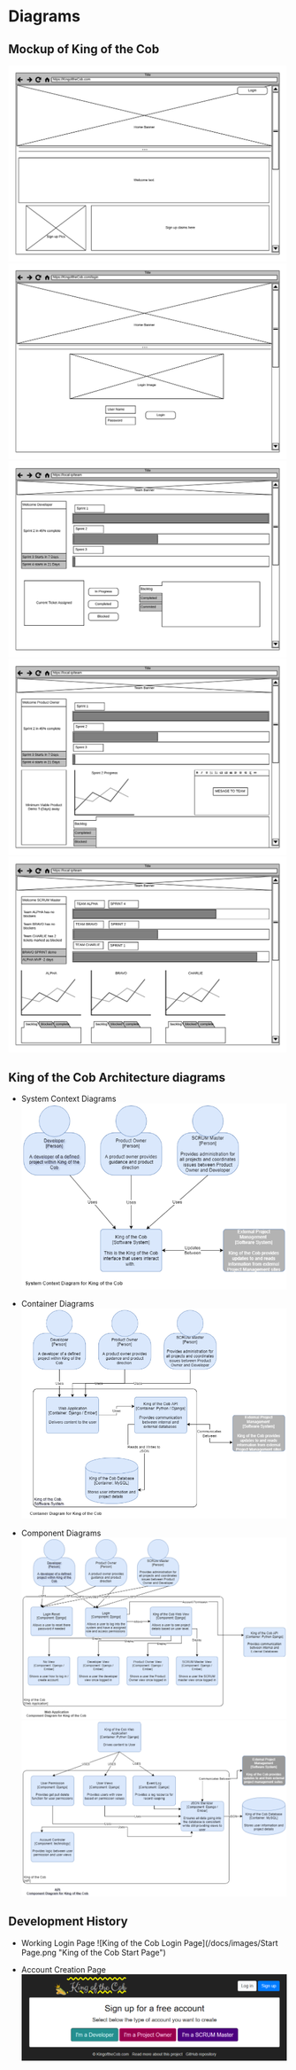 # Diagrams

## Mockup of King of the Cob
![Mockup Home Page](/docs/images/project/MockHome.png "Mockup Home Page Diagram")
![Mockup Login Page](/docs/images/project/MockLogin.png "Mockup Login Page Diagram")
![Mockup Developer Page](/docs/images/project/MockDeveloper.png "Mockup Developer Page Diagram")
![Mockup Product Owner Page](/docs/images/project/MockProductOwner.png "Mockup Product Owner Page Diagram")
![Mockup SCRUM Master Page](/docs/images/project/MockSCRUMMaster.png "Mockup SCRUM Master Page Diagram")


## King of the Cob Architecture diagrams

* System Context Diagrams
![System Context Diagram](/docs/images/project/SCK.png "System Context Diagram")

* Container Diagrams
![Container Diagram](/docs/images/project/CDK.png "Container Diagram")

* Component Diagrams
![Web Application Component Diagram](/docs/images/project/CDWA.png "Web Application Component Diagram")
![API Component Diagram](/docs/images/project/CDAPI.png "API Component Diagram")


## Development History

* Working Login Page
![King of the Cob Login Page](/docs/images/Start Page.png "King of the Cob Start Page")

* Account Creation Page
![King of the Cob Account Page](/docs/images/AccountPage.png "King of the Cob Account Page")
